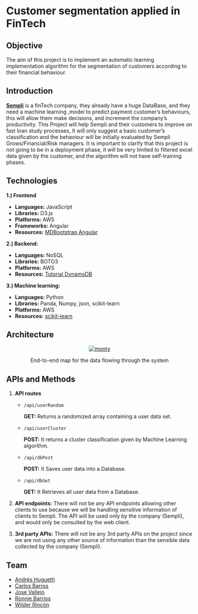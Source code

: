 # Customer segmentation applied in FinTech

## Objective

The aim of this project is to implement an automatic learning implementation algorithm for the segmentation of customers according to their financial behaviour.

## Introduction 

[**Sempli**](https://www.sempli.co/) is a finTech company, they already have a huge DataBase, and they need a machine learning ,model to predict payment customer’s behaviours, this will allow them make decisions, and increment the company’s productivity. This Project will help Sempli and their customers to improve on fast loan study processes, It will only suggest a basic customer’s classification and the behaviour will be initially evaluated by Sempli Grows/Financial/Risk managers. It is important to clarify that this project is not going to be in a deployment phase, it will be very limited to filtered excel data given by the customer, and the algorithm will not have self-training phases.

## Technologies
**1.) Frontend**
 + **Languages:** JavaScript
 + **Libraries:** D3.js
 + **Platforms:** AWS
 + **Frameworks:** Angular
 + **Resources:** [MDBootstrap Angular](https://mdbootstrap.com/docs/angular/)

**2.) Backend:**
 + **Languages:** NoSQL
 + **Libraries:** BOTO3
 + **Platforms:** AWS
 + **Resources:** [Tutorial DynamoDB](https://docs.aws.amazon.com/amazondynamodb/latest/developerguide/GettingStarted.Python.html)

**3.) Machine learning:**
 + **Languages:** Python
 + **Libraries:** Panda, Numpy, json, scikit-learn
 + **Platforms:** AWS
 + **Resources:** [scikit-learn](https://scikit-learn.org/stable/)
      

## Architecture

<p align="center">
  <a href="https://imgur.com/qyxu3CE">
    <img src="https://i.imgur.com/jRZnA9P.png" alt="monty" title="source: imgur.com"  />
  </a>

   <p align="center">
    End-to-end map for the data flowing through the system
    <br />   
  </p>
</p>

## APIs and Methods

 1. **API routes**
    
    + `/api/userRandom`
        
        **GET:** Returns a randomized array containing a user data set.

    + `/api/userCluster`
        
        **POST:** It returns a cluster classification given by Machine Learning algorithm.    
    
    + `/api/dbPost`
    
        **POST:** It Saves user data into a Database.
    
    + `/api/dbGet`
    
        **GET:** It Retrieves all user data from a Database.

2. **API endpoints:**
There will not be any API endpoints allowing other clients to use because we will be handling sensitive information of clients to Sempli. The API will be used only by the company (Sempli), and would only be consulted by the web client. 

3. **3rd party APIs:**
There will not be any 3rd party APIs on the project since we are not using any other source of information than the sensible data collected by the company (Sempli).


## Team
+ [Andrés Hugueth](https://github.com/andreshugueth)
+ [Carlos Barros](https://github.com/cbarros7)
+ [Jose Vallejo](https://github.com/JoseAVallejo12) 
+ [Ronnie Barrios](https://github.com/ronniebm)
+ [Wilder Rincón](https://github.com/wildcox80) 
